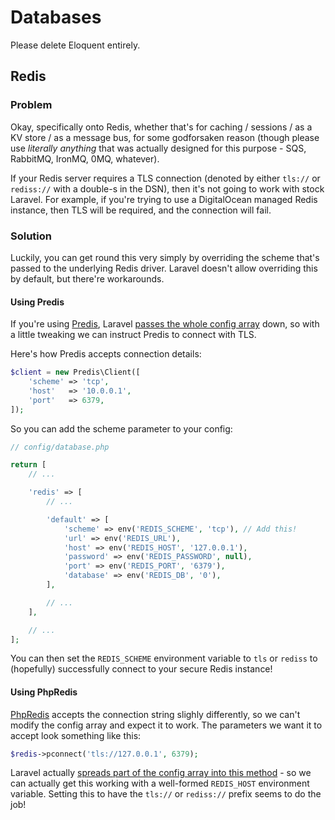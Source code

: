# Databases

Please delete Eloquent entirely.

## Redis

### Problem

Okay, specifically onto Redis, whether that's for caching / sessions / as a KV store / as a message bus, for some godforsaken reason (though please use _literally anything_ that was actually designed for this purpose - SQS, RabbitMQ, IronMQ, 0MQ, whatever).

If your Redis server requires a TLS connection (denoted by either `tls://` or `rediss://` with a double-s in the DSN), then it's not going to work with stock Laravel. For example, if you're trying to use a DigitalOcean managed Redis instance, then TLS will be required, and the connection will fail.

### Solution

Luckily, you can get round this very simply by overriding the scheme that's passed to the underlying Redis driver. Laravel doesn't allow overriding this by default, but there're workarounds.

#### Using Predis

If you're using [Predis](https://github.com/nrk/predis), Laravel [passes the whole config array](https://github.com/laravel/framework/blob/7.x/src/Illuminate/Redis/Connectors/PredisConnector.php#L29) down, so with a little tweaking we can instruct Predis to connect with TLS.

Here's how Predis accepts connection details:

```php
$client = new Predis\Client([
    'scheme' => 'tcp',
    'host'   => '10.0.0.1',
    'port'   => 6379,
]);
```

So you can add the scheme parameter to your config:

```php
// config/database.php

return [
    // ...

    'redis' => [
        // ...

        'default' => [
            'scheme' => env('REDIS_SCHEME', 'tcp'), // Add this!
            'url' => env('REDIS_URL'),
            'host' => env('REDIS_HOST', '127.0.0.1'),
            'password' => env('REDIS_PASSWORD', null),
            'port' => env('REDIS_PORT', '6379'),
            'database' => env('REDIS_DB', '0'),
        ],

        // ...
    ],

    // ...
];

```

You can then set the `REDIS_SCHEME` environment variable to `tls` or `rediss` to (hopefully) successfully connect to your secure Redis instance!

#### Using PhpRedis

[PhpRedis](https://github.com/phpredis/phpredis) accepts the connection string slighly differently, so we can't modify the config array and expect it to work. The parameters we want it to accept look something like this:

```php
$redis->pconnect('tls://127.0.0.1', 6379);
```

Laravel actually [spreads part of the config array into this method](https://github.com/laravel/framework/blob/7.x/src/Illuminate/Redis/Connectors/PhpRedisConnector.php#L118-L130) - so we can actually get this working with a well-formed `REDIS_HOST` environment variable. Setting this to have the `tls://` or `rediss://` prefix seems to do the job!